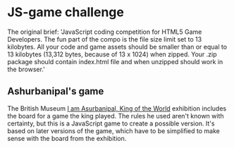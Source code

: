 # JS-game challenge

The original brief:
'JavaScript coding competition for HTML5 Game Developers. The fun part of the compo is the file size limit set to 13 kilobytes. 
All your code and game assets should be smaller than or equal to 13 kilobytes (13,312 bytes, because of 13 x 1024) when zipped. 
Your .zip package should contain index.html file and when unzipped should work in the browser.'

## Ashurbanipal's game

The British Museum [I am Asurbanipal, King of the World](https://www.britishmuseum.org/whats_on/exhibitions/ashurbanipal.aspx) exhibition includes the board for a game the king played. The rules he used aren't known with certainty, but this is a JavaScript game to create a possible version. It's based on later versions of the game, which have to be simplified to make sense with the board from the exhibition.
